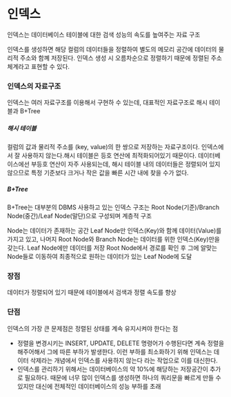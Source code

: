 # 인덱스

인덱스는 데이터베이스 테이블에 대한 검색 성능의 속도를 높여주는 자료 구조

인덱스를 생성하면 해당 컬럼의 데이터들을 정렬하여 별도의 메모리 공간에 데이터의 물리적 주소와 함꼐 저장된다. 
인덱스 생성 시 오름차순으로 정렬하기 때문에 정렬된 주소체계라고 표현할 수 있다.

### 인덱스의 자료구조
인덱스는 여러 자료구조를 이용해서 구현하 수 있는데, 대표적인 자료구조로 해시 테이블과 B+Tree

##### 해시 테이블
컬럼의 값과 물리적 주소를 (key, value)의 한 쌍으로 저장하는 자료구조이다. 
인덱스에서 잘 사용하지 않는다.해시 테이블은 등호 연산에 최적화되어있기 때문이다. 데이터베이스에선 부등호 연산이 자주 사용되는데, 해시 테이블 내의 데이터들은 정렬되어 있지 않으므로 특정 기준보다 크거나 작은 값을 빠른 시간 내에 찾을 수가 없다.

##### B+Tree

B+Tree는 대부분의 DBMS 사용하고 있는 인덱스
구조는 Root Node(기준)/Branch Node(중간)/Leaf Node(말단)으로 구성되며 계층적 구조

Node는 데이터가 존재하는 공간
Leaf Node만 인덱스(Key)와 함께 데이터(Value)를 가지고 있고, 나머지 Root Node와 Branch Node는 데이터를 위한 인덱스(Key)만을 갖는다.
Leaf Node에만 데이터를 저장
Root Node에서 경로를 확인 후 그에 알맞는 Node들로 이동하여 최종적으로 원하는 데이터가 있는 Leaf Node에 도달

### 장점

데이터가 정렬되어 있기 때문에 테이블에서 검색과 정렬 속도를 향상

### 단점
인덱스의 가장 큰 문제점은 정렬된 상태를 계속 유지시켜야 한다는 점
- 정렬을 변경시키는 INSERT, UPDATE, DELETE 명령어가 수행된다면 계속 정렬을 해주어해서 그에 따른 부하가 발생한다. 이런 부하를 최소화하기 위해 인덱스는 데이터 삭제라는 개념에서 인덱스를 사용하지 않는다 라는 작업으로 이를 대신한다.
- 인덱스를 관리하기 위해서는 데이터베이스의 약 10%에 해당하는 저장공간이 추가로 필요하다. 때문에 너무 많이 인덱스를 생성하면 하나의 쿼리문을 빠르게 만들 수 있지만 대신에 전체적인 데이터베이스의 성능 부하를 초래